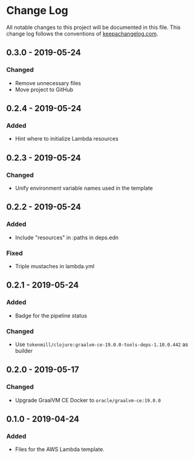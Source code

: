 # Change Log
All notable changes to this project will be documented in this file. This change log follows the conventions of [keepachangelog.com](http://keepachangelog.com/).

## 0.3.0 - 2019-05-24
### Changed
- Remove unnecessary files
- Move project to GitHub

## 0.2.4 - 2019-05-24
### Added
- Hint where to initialize Lambda resources

## 0.2.3 - 2019-05-24
### Changed
- Unify environment variable names used in the template

## 0.2.2 - 2019-05-24
### Added
- Include "resources" in :paths in deps.edn
### Fixed
- Triple mustaches in lambda.yml

## 0.2.1 - 2019-05-24
### Added
- Badge for the pipeline status
### Changed
- Use `tokenmill/clojure:graalvm-ce-19.0.0-tools-deps-1.10.0.442` as builder

## 0.2.0 - 2019-05-17
### Changed
- Upgrade GraalVM CE Docker to `oracle/graalvm-ce:19.0.0`

## 0.1.0 - 2019-04-24
### Added
- Files for the AWS Lambda template.
